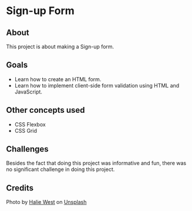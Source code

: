 # Sign-up Form

## About

This project is about making a Sign-up form.

## Goals

- Learn how to create an HTML form.
- Learn how to implement client-side form validation using HTML and JavaScript.

## Other concepts used

- CSS Flexbox
- CSS Grid

## Challenges

Besides the fact that doing this project was informative and fun, there was no significant challenge in doing this project.

## Credits

Photo by [Halie West](https://unsplash.com/photos/25xggax4bSA) on [Unsplash](https://unsplash.com)